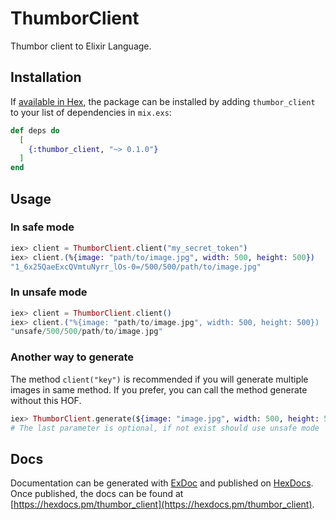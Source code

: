 # ThumborClient

Thumbor client to Elixir Language.

## Installation

If [available in Hex](https://hex.pm/docs/publish), the package can be installed
by adding `thumbor_client` to your list of dependencies in `mix.exs`:

```elixir
def deps do
  [
    {:thumbor_client, "~> 0.1.0"}
  ]
end
```

## Usage

### In safe mode

```elixir
iex> client = ThumborClient.client("my_secret_token")
iex> client.(%{image: "path/to/image.jpg", width: 500, height: 500})
"1_6x25QaeExcQVmtuNyrr_lOs-0=/500/500/path/to/image.jpg"
```

### In unsafe mode

```elixir
iex> client = ThumborClient.client()
iex> client.("%{image: "path/to/image.jpg", width: 500, height: 500})
"unsafe/500/500/path/to/image.jpg"
```

### Another way to generate
The method `client("key")` is recommended if you will generate multiple images in same method. If you prefer, you can call the method generate without this HOF.

```elixir
iex> ThumborClient.generate(${image: "image.jpg", width: 500, height: 500}, "my_secret_token")
# The last parameter is optional, if not exist should use unsafe mode
```

## Docs

Documentation can be generated with [ExDoc](https://github.com/elixir-lang/ex_doc)
and published on [HexDocs](https://hexdocs.pm). Once published, the docs can
be found at [https://hexdocs.pm/thumbor_client](https://hexdocs.pm/thumbor_client).
